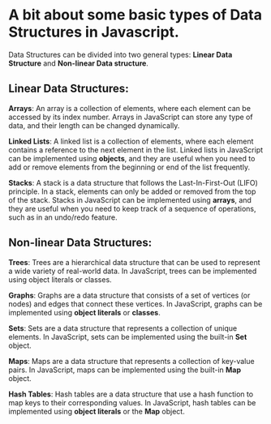 # A bit about some basic types of Data Structures in Javascript.

Data Structures can be divided into two general types: **Linear Data Structure** and **Non-linear Data structure**. 

## Linear Data Structures:

**Arrays**: An array is a collection of elements, where each element can be accessed by its index number. 
  Arrays in JavaScript can store any type of data, and their length can be changed dynamically.

**Linked Lists**: A linked list is a collection of elements, where each element contains a reference to the next element in the list. 
  Linked lists in JavaScript can be implemented using **objects**, 
  and they are useful when you need to add or remove elements from the beginning or end of the list frequently.

**Stacks**: A stack is a data structure that follows the Last-In-First-Out (LIFO) principle. 
  In a stack, elements can only be added or removed from the top of the stack. 
  Stacks in JavaScript can be implemented using **arrays**, and they are useful when you need to keep track of a sequence of operations, such as in an undo/redo feature.
  
## Non-linear Data Structures:

**Trees**: Trees are a hierarchical data structure that can be used to represent a wide variety of real-world data. 
  In JavaScript, trees can be implemented using object literals or classes.

**Graphs**: Graphs are a data structure that consists of a set of vertices (or nodes) and edges that connect these vertices. 
  In JavaScript, graphs can be implemented using **object literals** or **classes**.

**Sets**: Sets are a data structure that represents a collection of unique elements. 
  In JavaScript, sets can be implemented using the built-in **Set** object.

**Maps**: Maps are a data structure that represents a collection of key-value pairs. 
  In JavaScript, maps can be implemented using the built-in **Map** object.

**Hash Tables**: Hash tables are a data structure that use a hash function to map keys to their corresponding values. 
  In JavaScript, hash tables can be implemented using **object literals** or the **Map** object.
